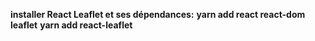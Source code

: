 **installer React Leaflet et ses dépendances:**
**yarn add react react-dom leaflet**
**yarn add react-leaflet**
